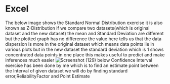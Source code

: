 # Excel
The below image shows the Standard Normal Distribution exercise it is also known as Z-Distribution
if we compare two datasets(which is original dataset and the new dataset) the mean and Standard Deviation are different but the plotted graph has no difference the value here tells us that the data dispersion is more in the original dataset which means data points lie in various plots but in the new dataset the standard deviation which is 1 shows concentrated data points in one place this makes useful to predict and make inferences much easier 
![Screenshot (129)](https://github.com/singh3435/Excel/assets/116824596/b5f23b5b-64e9-491a-b3cc-54aef984a422)
below Confidence Interval exercise has been done by me which is to find an estimate point between the Interval of given dataset we will do by finding standard error,ReliabilityFactor and Point Estimate

